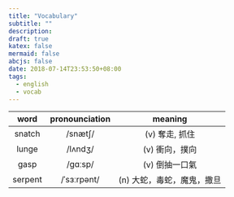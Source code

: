 ```yaml
---
title: "Vocabulary"
subtitle: ""
description:
draft: true
katex: false
mermaid: false
abcjs: false
date: 2018-07-14T23:53:50+08:00
tags:
  - english
  - vocab
---
```


| word        | pronounciation | meaning                     |
| :---------: | :------------: | :------------------------:  |
| snatch      | /snætʃ/        | (v) 奪走, 抓住              |
| lunge       | /lʌndʒ/        | (v) 衝向，撲向              |
| gasp        | /ɡɑːsp/        | (v)  倒抽一口氣             |
| serpent     | /ˈsɜːrpənt/    | (n)  大蛇，毒蛇，魔鬼，撒旦 |
